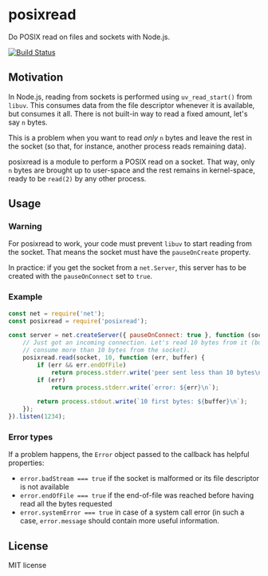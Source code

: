 # posixread

Do POSIX read on files and sockets with Node.js.

[![Build Status](https://travis-ci.org/adrienverge/posixread.svg?branch=master)](https://travis-ci.org/adrienverge/posixread)

## Motivation

In Node.js, reading from sockets is performed using `uv_read_start()` from
`libuv`. This consumes data from the file descriptor whenever it is available,
but consumes it all. There is not built-in way to read a fixed amount, let's say
`n` bytes.

This is a problem when you want to read *only* `n` bytes and leave the rest in
the socket (so that, for instance, another process reads remaining data).

posixread is a module to perform a POSIX read on a socket. That way, only `n`
bytes are brought up to user-space and the rest remains in kernel-space, ready
to be `read(2)` by any other process.

## Usage

### Warning

For posixread to work, your code must prevent `libuv` to start reading from the
socket. That means the socket must have the `pauseOnCreate` property.

In practice: if you get the socket from a `net.Server`, this server has to be
created with the `pauseOnConnect` set to `true`.

### Example

```js
const net = require('net');
const posixread = require('posixread');

const server = net.createServer({ pauseOnConnect: true }, function (socket) {
    // Just got an incoming connection. Let's read 10 bytes from it (but DO NOT
    // consume more than 10 bytes from the socket).
    posixread.read(socket, 10, function (err, buffer) {
        if (err && err.endOfFile)
            return process.stderr.write('peer sent less than 10 bytes\n');
        if (err)
            return process.stderr.write(`error: ${err}\n`);

        return process.stdout.write(`10 first bytes: ${buffer}\n`);
    });
}).listen(1234);
```

### Error types

If a problem happens, the `Error` object passed to the callback has helpful
properties:

* `error.badStream === true` if the socket is malformed or its file descriptor
  is not available
* `error.endOfFile === true` if the end-of-file was reached before having read
  all the bytes requested
* `error.systemError === true` in case of a system call error (in such a case,
  `error.message` should contain more useful information.

## License

MIT license
